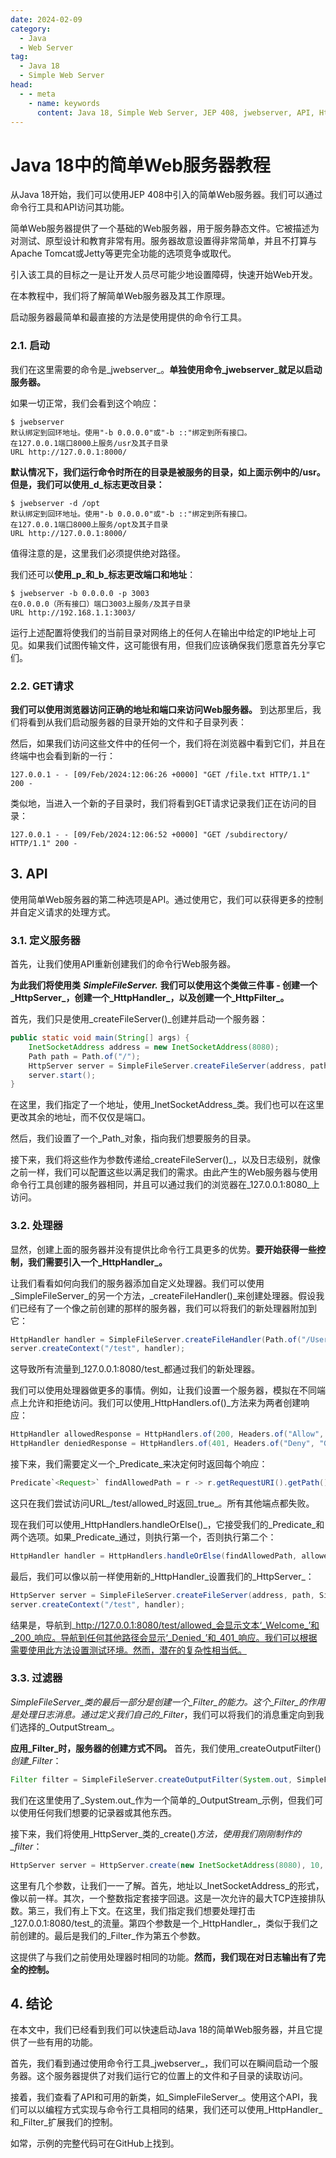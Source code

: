 ```yaml
---
date: 2024-02-09
category:
  - Java
  - Web Server
tag:
  - Java 18
  - Simple Web Server
head:
  - - meta
    - name: keywords
      content: Java 18, Simple Web Server, JEP 408, jwebserver, API, HttpServer, HttpHandler, HttpFilter
---
```

# Java 18中的简单Web服务器教程

从Java 18开始，我们可以使用JEP 408中引入的简单Web服务器。我们可以通过命令行工具和API访问其功能。

简单Web服务器提供了一个基础的Web服务器，用于服务静态文件。它被描述为对测试、原型设计和教育非常有用。服务器故意设置得非常简单，并且不打算与Apache Tomcat或Jetty等更完全功能的选项竞争或取代。

引入该工具的目标之一是让开发人员尽可能少地设置障碍，快速开始Web开发。

在本教程中，我们将了解简单Web服务器及其工作原理。

启动服务器最简单和最直接的方法是使用提供的命令行工具。

### 2.1. 启动
我们在这里需要的命令是_jwebserver_。**单独使用命令_jwebserver_就足以启动服务器。**

如果一切正常，我们会看到这个响应：

```shell
$ jwebserver
默认绑定到回环地址。使用"-b 0.0.0.0"或"-b ::"绑定到所有接口。
在127.0.0.1端口8000上服务/usr及其子目录
URL http://127.0.0.1:8000/
```

**默认情况下，我们运行命令时所在的目录是被服务的目录，如上面示例中的/usr。但是，我们可以使用_d_标志更改目录：**

```shell
$ jwebserver -d /opt
默认绑定到回环地址。使用"-b 0.0.0.0"或"-b ::"绑定到所有接口。
在127.0.0.1端口8000上服务/opt及其子目录
URL http://127.0.0.1:8000/
```

值得注意的是，这里我们必须提供绝对路径。

我们还可以**使用_p_和_b_标志更改端口和地址**：

```shell
$ jwebserver -b 0.0.0.0 -p 3003
在0.0.0.0（所有接口）端口3003上服务/及其子目录
URL http://192.168.1.1:3003/
```

运行上述配置将使我们的当前目录对网络上的任何人在输出中给定的IP地址上可见。如果我们试图传输文件，这可能很有用，但我们应该确保我们愿意首先分享它们。

### 2.2. GET请求
**我们可以使用浏览器访问正确的地址和端口来访问Web服务器。** 到达那里后，我们将看到从我们启动服务器的目录开始的文件和子目录列表：

然后，如果我们访问这些文件中的任何一个，我们将在浏览器中看到它们，并且在终端中也会看到新的一行：

```shell
127.0.0.1 - - [09/Feb/2024:12:06:26 +0000] "GET /file.txt HTTP/1.1" 200 -
```

类似地，当进入一个新的子目录时，我们将看到GET请求记录我们正在访问的目录：

```shell
127.0.0.1 - - [09/Feb/2024:12:06:52 +0000] "GET /subdirectory/ HTTP/1.1" 200 -
```

## 3. API
使用简单Web服务器的第二种选项是API。通过使用它，我们可以获得更多的控制并自定义请求的处理方式。

### 3.1. 定义服务器
首先，让我们使用API重新创建我们的命令行Web服务器。

**为此我们将使用类** _**SimpleFileServer.**_ **我们可以使用这个类做三件事 - 创建一个_HttpServer_，创建一个_HttpHandler_，以及创建一个_HttpFilter_。**

首先，我们只是使用_createFileServer()_创建并启动一个服务器：

```java
public static void main(String[] args) {
    InetSocketAddress address = new InetSocketAddress(8080);
    Path path = Path.of("/");
    HttpServer server = SimpleFileServer.createFileServer(address, path, SimpleFileServer.OutputLevel.VERBOSE);
    server.start();
}
```

在这里，我们指定了一个地址，使用_InetSocketAddress_类。我们也可以在这里更改其余的地址，而不仅仅是端口。

然后，我们设置了一个_Path_对象，指向我们想要服务的目录。

接下来，我们将这些作为参数传递给_createFileServer()_，以及日志级别，就像之前一样，我们可以配置这些以满足我们的需求。由此产生的Web服务器与使用命令行工具创建的服务器相同，并且可以通过我们的浏览器在_127.0.0.1:8080_上访问。

### 3.2. 处理器
显然，创建上面的服务器并没有提供比命令行工具更多的优势。**要开始获得一些控制，我们需要引入一个_HttpHandler_。**

让我们看看如何向我们的服务器添加自定义处理器。我们可以使用_SimpleFileServer_的另一个方法，_createFileHandler()_来创建处理器。假设我们已经有了一个像之前创建的那样的服务器，我们可以将我们的新处理器附加到它：

```java
HttpHandler handler = SimpleFileServer.createFileHandler(Path.of("/Users"));
server.createContext("/test", handler);
```

这导致所有流量到_127.0.0.1:8080/test_都通过我们的新处理器。

我们可以使用处理器做更多的事情。例如，让我们设置一个服务器，模拟在不同端点上允许和拒绝访问。我们可以使用_HttpHandlers.of()_方法来为两者创建响应：

```java
HttpHandler allowedResponse = HttpHandlers.of(200, Headers.of("Allow", "GET"), "Welcome");
HttpHandler deniedResponse = HttpHandlers.of(401, Headers.of("Deny", "GET"), "Denied");
```

接下来，我们需要定义一个_Predicate_来决定何时返回每个响应：

```java
Predicate`<Request>` findAllowedPath = r -> r.getRequestURI().getPath().equals("/test/allowed");
```

这只在我们尝试访问URL_/test/allowed_时返回_true_。所有其他端点都失败。

现在我们可以使用_HttpHandlers.handleOrElse()_，它接受我们的_Predicate_和两个选项。如果_Predicate_通过，则执行第一个，否则执行第二个：

```java
HttpHandler handler = HttpHandlers.handleOrElse(findAllowedPath, allowedResponse, deniedResponse);
```

最后，我们可以像以前一样使用新的_HttpHandler_设置我们的_HttpServer_：

```java
HttpServer server = SimpleFileServer.createFileServer(address, path, SimpleFileServer.OutputLevel.VERBOSE);
server.createContext("/test", handler);
```

结果是，导航到_http://127.0.0.1:8080/test/allowed_会显示文本‘_Welcome_’和_200_响应。导航到任何其他路径会显示‘_Denied_’和_401_响应。我们可以根据需要使用此方法设置测试环境。然而，潜在的复杂性相当低。

### 3.3. 过滤器
_SimpleFileServer_类的最后一部分是创建一个_Filter_的能力。这个_Filter_的作用是处理日志消息。通过定义我们自己的_Filter_，我们可以将我们的消息重定向到我们选择的_OutputStream_。

**应用_Filter_时，服务器的创建方式不同。** 首先，我们使用_createOutputFilter()_创建_Filter_：

```java
Filter filter = SimpleFileServer.createOutputFilter(System.out, SimpleFileServer.OutputLevel.INFO);
```

我们在这里使用了_System.out_作为一个简单的_OutputStream_示例，但我们可以使用任何我们想要的记录器或其他东西。

接下来，我们将使用_HttpServer_类的_create()_方法，使用我们刚刚制作的_filter_：

```java
HttpServer server = HttpServer.create(new InetSocketAddress(8080), 10, "/test", handler, filter);
```

这里有几个参数，让我们一一了解。首先，地址以_InetSocketAddress_的形式，像以前一样。其次，一个整数指定套接字回退。这是一次允许的最大TCP连接排队数。第三，我们有上下文。在这里，我们指定我们想要处理打击_127.0.0.1:8080/test_的流量。第四个参数是一个_HttpHandler_，类似于我们之前创建的。最后是我们的_Filter_作为第五个参数。

这提供了与我们之前使用处理器时相同的功能。**然而，我们现在对日志输出有了完全的控制。**

## 4. 结论
在本文中，我们已经看到我们可以快速启动Java 18的简单Web服务器，并且它提供了一些有用的功能。

首先，我们看到通过使用命令行工具_jwebserver_，我们可以在瞬间启动一个服务器。这个服务器提供了对我们运行它的位置上的文件和子目录的读取访问。

接着，我们查看了API和可用的新类，如_SimpleFileServer_。使用这个API，我们可以以编程方式实现与命令行工具相同的结果，我们还可以使用_HttpHandler_和_Filter_扩展我们的控制。

如常，示例的完整代码可在GitHub上找到。